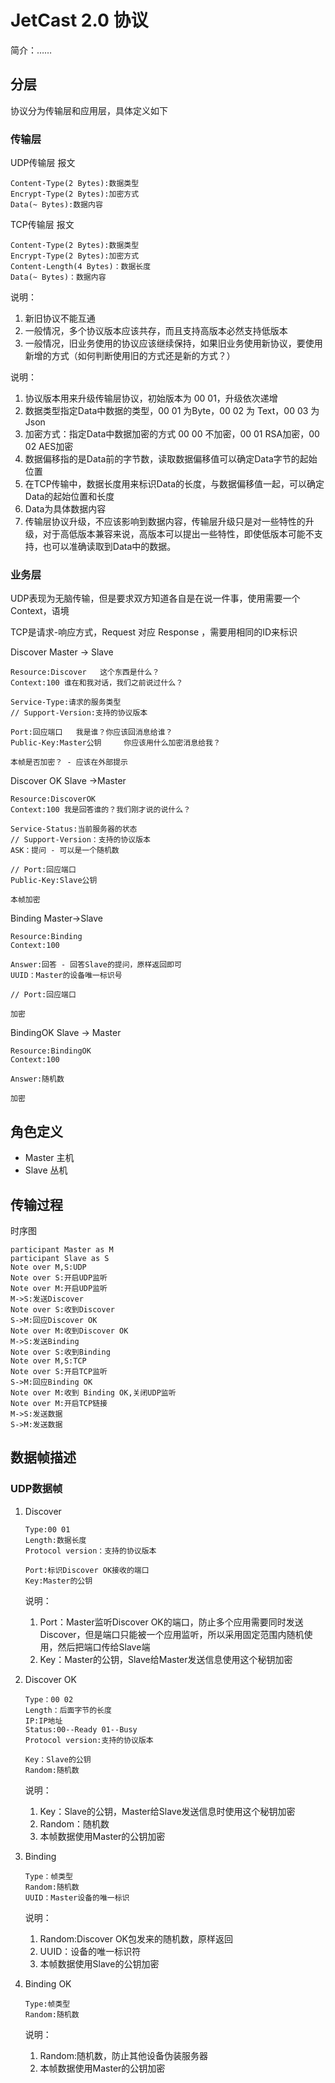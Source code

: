 # JetCast 2.0 协议

简介：……

## 分层

协议分为传输层和应用层，具体定义如下

### 传输层

UDP传输层 报文

```
Content-Type(2 Bytes):数据类型
Encrypt-Type(2 Bytes):加密方式
Data(~ Bytes):数据内容
```



TCP传输层 报文

```
Content-Type(2 Bytes):数据类型
Encrypt-Type(2 Bytes):加密方式
Content-Length(4 Bytes)：数据长度
Data(~ Bytes)：数据内容
```

说明：

1. 新旧协议不能互通
2. 一般情况，多个协议版本应该共存，而且支持高版本必然支持低版本
3. 一般情况，旧业务使用的协议应该继续保持，如果旧业务使用新协议，要使用新增的方式（如何判断使用旧的方式还是新的方式？）



说明：

1. 协议版本用来升级传输层协议，初始版本为 00 01，升级依次递增
2. 数据类型指定Data中数据的类型，00 01 为Byte，00 02 为 Text，00 03 为Json
3. 加密方式：指定Data中数据加密的方式 00 00 不加密，00 01 RSA加密，00 02 AES加密
4. 数据偏移指的是Data前的字节数，读取数据偏移值可以确定Data字节的起始位置
5. 在TCP传输中，数据长度用来标识Data的长度，与数据偏移值一起，可以确定Data的起始位置和长度
6. Data为具体数据内容
7. 传输层协议升级，不应该影响到数据内容，传输层升级只是对一些特性的升级，对于高低版本兼容来说，高版本可以提出一些特性，即使低版本可能不支持，也可以准确读取到Data中的数据。

### 业务层

UDP表现为无脑传输，但是要求双方知道各自是在说一件事，使用需要一个Context，语境

TCP是请求-响应方式，Request 对应 Response ，需要用相同的ID来标识



Discover		Master -> Slave

```
Resource:Discover	这个东西是什么？
Context:100	谁在和我对话，我们之前说过什么？

Service-Type:请求的服务类型
// Support-Version:支持的协议版本

Port:回应端口	我是谁？你应该回消息给谁？
Public-Key:Master公钥		你应该用什么加密消息给我？

本帧是否加密？ - 应该在外部提示
```

Discover OK	 Slave ->Master

```
Resource:DiscoverOK
Context:100 我是回答谁的？我们刚才说的说什么？

Service-Status:当前服务器的状态
// Support-Version：支持的协议版本
ASK：提问 - 可以是一个随机数

// Port:回应端口
Public-Key:Slave公钥

本帧加密
```

Binding		Master->Slave

```
Resource:Binding
Context:100

Answer:回答 - 回答Slave的提问，原样返回即可
UUID：Master的设备唯一标识号

// Port:回应端口

加密
```

BindingOK Slave -> Master

```
Resource:BindingOK
Context:100

Answer:随机数

加密
```



## 角色定义

- Master 主机
- Slave 丛机

## 传输过程

时序图

```sequence
participant Master as M
participant Slave as S
Note over M,S:UDP
Note over S:开启UDP监听
Note over M:开启UDP监听
M->S:发送Discover
Note over S:收到Discover
S->M:回应Discover OK
Note over M:收到Discover OK
M->S:发送Binding
Note over S:收到Binding
Note over M,S:TCP
Note over S:开启TCP监听
S->M:回应Binding OK
Note over M:收到 Binding OK,关闭UDP监听
Note over M:开启TCP链接
M->S:发送数据
S->M:发送数据
```

## 数据帧描述

### UDP数据帧

1. Discover

   ```
   Type:00 01
   Length:数据长度
   Protocol version：支持的协议版本

   Port:标识Discover OK接收的端口
   Key:Master的公钥
   ```

   说明：

   1. Port：Master监听Discover OK的端口，防止多个应用需要同时发送Discover，但是端口只能被一个应用监听，所以采用固定范围内随机使用，然后把端口传给Slave端
   2. Key：Master的公钥，Slave给Master发送信息使用这个秘钥加密

2. Discover OK

   ```
   Type：00 02
   Length：后面字节的长度
   IP:IP地址
   Status:00--Ready 01--Busy
   Protocol version:支持的协议版本

   Key：Slave的公钥
   Random:随机数
   ```

   说明：

   1. Key：Slave的公钥，Master给Slave发送信息时使用这个秘钥加密
   2. Random：随机数
   3. 本帧数据使用Master的公钥加密

3. Binding

   ```
   Type：帧类型
   Random:随机数
   UUID：Master设备的唯一标识
   ```

   说明：

   1. Random:Discover OK包发来的随机数，原样返回
   2. UUID：设备的唯一标识符
   3. 本帧数据使用Slave的公钥加密

4. Binding OK

   ```
   Type:帧类型
   Random:随机数
   ```

   说明：

   1. Random:随机数，防止其他设备伪装服务器
   2. 本帧数据使用Master的公钥加密



